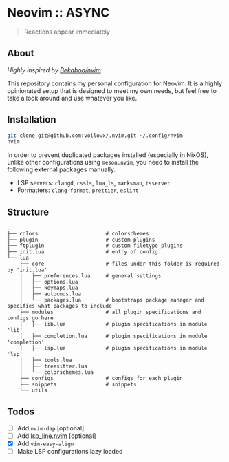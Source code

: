 # Neovim :: ASYNC

> Reactions appear immediately

## About

_Highly inspired by [Bekaboo/nvim](https://github.com/Bekaboo/nvim)_

This repository contains my personal configuration for Neovim. It is a highly opinionated setup that is designed to meet my own needs, but feel free to take a look around and use whatever you like.

## Installation

```bash
git clone git@github.com:vollowx/.nvim.git ~/.config/nvim
nvim
```

In order to prevent duplicated packages installed (especially in NixOS), unlike other configurations using `meson.nvim`, you need to install the following external packages manually.

- LSP servers: `clangd`, `cssls`, `lua_ls`, `marksman`, `tsserver`
- Formatters: `clang-format`, `prettier`, `eslint`

## Structure

```
.
├── colors                      # colorschemes
├── plugin                      # custom plugins
├── ftplugin                    # custom filetype plugins
├── init.lua                    # entry of config
└── lua
    ├── core                    # files under this folder is required by 'init.lua'
    │   ├── preferences.lua     # general settings
    │   ├── options.lua
    │   ├── keymaps.lua
    │   ├── autocmds.lua
    │   └── packages.lua        # bootstraps package manager and specifies what packages to include
    ├── modules                 # all plugin specifications and configs go here
    │   ├── lib.lua             # plugin specifications in module 'lib'
    │   ├── completion.lua      # plugin specifications in module 'completion'
    │   ├── lsp.lua             # plugin specifications in module 'lsp'
    │   ├── tools.lua
    │   ├── treesitter.lua
    │   └── colorschemes.lua
    ├── configs                 # configs for each plugin
    ├── snippets                # snippets
    └── utils
```

## Todos

- [ ] Add `nvim-dap` [optional]
- [ ] Add [lsp_line.nvim](https://git.sr.ht/~whynothugo/lsp_lines.nvim) [optional]
- [x] Add `vim-easy-align`
- [ ] Make LSP configurations lazy loaded
